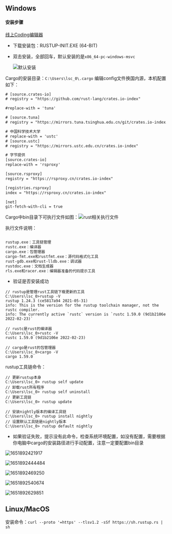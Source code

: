 ## Windows

#### 安装步骤

[线上Coding编辑器](https://play.rust-lang.org/)

- 下载安装包：RUSTUP-INIT.EXE (64-BIT)

- 双击安装，全部回车，默认安装的是`x86_64-pc-windows-msvc`

  ![默认安装](./assets/1651890829460.png)
  

Cargo的安装目录：`C:\Users\lsc_0\.cargo`
编辑config文件换国内源，本机配置如下：
```txt
# [source.crates-io]
# registry = "https://github.com/rust-lang/crates.io-index"

#replace-with = 'tuna'

# [source.tuna]
# registry = "https://mirrors.tuna.tsinghua.edu.cn/git/crates.io-index.git"

# 中国科学技术大学
# replace-with = 'ustc'
# [source.ustc]
# registry = "https://mirrors.ustc.edu.cn/crates.io-index"

# 字节提供
[source.crates-io]
replace-with = 'rsproxy'

[source.rsproxy]
registry = "https://rsproxy.cn/crates.io-index"

[registries.rsproxy]
index = "https://rsproxy.cn/crates.io-index"

[net]
git-fetch-with-cli = true
```
Cargo中bin目录下可执行文件如图：![rust相关执行文件](./assets/1651891816401.png)

执行文件说明：
```txt

rustup.exe：工具链管理
rustc.exe：编译器
cargo.exe：包管理器
cargo-fmt.exe和rustfmt.exe：源代码格式化工具
rust-gdb.exe和rust-lldb.exe：调试器
rustdoc.exe：文档生成器
rls.exe和racer.exe：编辑器准备的代码提示工具

```
- 验证是否安装成功
```shell
// rustup是管理rust工具链下载更新的工具
C:\Users\lsc_0>rustup -V
rustup 1.24.3 (ce5817a94 2021-05-31)
info: This is the version for the rustup toolchain manager, not the rustc compiler.
info: The currently active `rustc` version is `rustc 1.59.0 (9d1b2106e 2022-02-23)`

// rustc是rust的编译器
C:\Users\lsc_0>rustc -V
rustc 1.59.0 (9d1b2106e 2022-02-23)

// cargo是rust的包管理器
C:\Users\lsc_0>cargo -V
cargo 1.59.0
```
rustup工具链命令：

```
// 更新rustup本身
C:\Users\lsc_0> rustup self update
// 卸载rust所有程序
C:\Users\lsc_0> rustup self uninstall
// 更新工具链
C:\Users\lsc_0> rustup update

// 安装nightly版本的编译工具链
C:\Users\lsc_0> rustup install nightly
// 设置默认工具链是nightly版本
C:\Users\lsc_0> rustup default nightly
```


- 如果验证失败，提示没有此命令，检查系统环境配置，如没有配置，需要根据你电脑中cargo的安装路径进行手动配置，注意一定要配置bin目录

![1651892421917](./assets/1651892421917.png)

![1651892444484](./assets/1651892444484.png)

![1651892469250](./assets/1651892469250.png)

![1651892540674](./assets/1651892540674.png)

![1651892629851](./assets/1651892629851.png)

## Linux/MacOS

安装命令：`curl --proto '=https' --tlsv1.2 -sSf https://sh.rustup.rs | sh`


